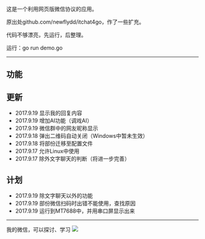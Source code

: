 这是一个利用网页版微信协议的应用。

原出处github.com/newflydd/itchat4go，作了一些扩充。

代码不够漂亮，先运行，后整理。

运行：go run demo.go

---

## 功能

## 更新
- 2017.9.19 显示我的回复内容
- 2017.9.19 增加AI功能（调戏AI）
- 2017.9.19 微信群中的网友昵称显示
- 2017.9.18 弹出二维码自动关闭（Windows中暂未生效）
- 2017.9.18 将部份迁移至配置文件
- 2017.9.17 允许Linux中使用
- 2017.9.17 除外文字聊天的判断（将进一步完善）

## 计划
- 2017.9.19 除文字聊天以外的功能
- 2017.9.19 部份微信扫码时出错不能使用，查找原因
- 2017.9.19 运行到MT7688中，并用串口屏显示出来

---
我的微信，可以探讨、学习
![](http://wyyyh.3322.org:88/static/upload/bigpic/20170919/1505787805515811601.jpg)

